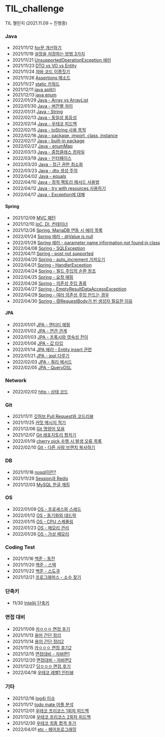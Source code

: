 # TIL_challenge
TIL 챌린지 (2021.11.09 ~ 진행중)

### Java
- 2021/11/12 [for문 개선하기](https://github.com/yeon-06/TIL_challenge/blob/main/2021_11/211112_for%EB%AC%B8_%EA%B0%9C%EC%84%A0%ED%95%98%EA%B8%B0.md)  
- 2021/11/19 [설정을 저장하는 방법 3가지](https://github.com/yeon-06/TIL_challenge/blob/main/2021_11/211119_how_to_save_setting.md)
- 2021/11/21 [UnsupportedOperationException 에러](https://github.com/yeon-06/TIL_challenge/blob/main/2021_11/211121_UnsupportedOperationException.md)
- 2021/11/23 [DTO vs VO vs Entity](https://github.com/yeon-06/TIL_challenge/blob/main/2021_11/211123_DTO_VO_Entity.md)
- 2021/11/24 [자바 코드 이름짓기](https://github.com/yeon-06/TIL_challenge/blob/main/2021_11/211124_Naming_Code.md)
- 2021/11/26 [Assertions 메소드](https://github.com/yeon-06/TIL_challenge/blob/main/2021_11/211126_Assertions.md)
- 2021/11/27 [static 키워드](https://github.com/yeon-06/TIL_challenge/blob/main/2021_11/211127_static.md)
- 2021/12/11 [java split()](https://github.com/yeon-06/TIL_challenge/blob/main/2021_12/java_split.md)
- 2021/12/13 [java enum](https://github.com/yeon-06/TIL_challenge/blob/main/2021_12/java_enum.md)
- 2022/01/29 [Java - Array vs ArrayList](https://github.com/yeon-06/TIL_challenge/blob/main/2022_01/Java_Array_ArrayList.md)
- 2022/01/30 [Java - 버전별 차이](https://github.com/yeon-06/TIL_challenge/blob/main/2022_01/Java_version.md)
- 2022/01/31 [Java - String](https://github.com/yeon-06/TIL_challenge/blob/main/2022_01/Java_String.md)
- 2022/02/13 [Java - 동일성 동등성](./2022_02/java_동등성_동일성.md)
- 2022/02/14 [Java - 우테코 피드백](./2022_02/wooteco_code_review1.md)
- 2022/02/15 [Java - toString 사용 목적](./2022_02/Java_toString.md)
- 2022/02/16 [Java - package, import, class, instance](./2022_02/Java_package_import_class_instance.md)
- 2022/02/17 [Java - built-in package](./2022_02/Java_built_in_package.md)
- 2022/02/27 [Java - enumMap](./2022_02/Java_EnumMap.md)
- 2022/03/13 [Java - 중첩클래스 컴파일](./2022_03/Java_중첩클래스_컴파일.md)
- 2022/03/19 [Java - 인터페이스](./2022_03/Java_인터페이스.md)
- 2022/03/20 [Java - 접근 권한 최소화](./2022_03/Java_접근권한_최소화.md)
- 2022/03/23 [Java - dto 생성 주의](./2022_03/Java_dto_domain.md)
- 2022/04/02 [Java - equals](./2022_04/equals.md)
- 2022/04/10 [Java - 정적 팩토리 메서드 사용법](./2022_04/why_use_static_factory_method.md)
- 2022/04/12 [Java - try with resources 사용하기](./2022_04/try_with_resources.md)
- 2022/04/17 [Java - Exception에 대해](./2022_04/exception.md)

#### Spring
- 2021/12/09 [MVC 패턴](https://github.com/yeon-06/TIL_challenge/blob/main/2021_12/mvc_pattern.md)
- 2021/12/10 [IoC, DI, 컨테이너](https://github.com/yeon-06/TIL_challenge/blob/main/2021_12/IoC_DI_Container.md)
- 2021/12/26 [Spring, MariaDB 연동 시 에러 목록](https://github.com/yeon-06/TIL_challenge/blob/main/2021_12/spring_connect_with_mariadb.md)
- 2022/01/24 [Spring 에러 - @Value is null](https://github.com/yeon-06/TIL_challenge/blob/main/2022_01/Spring_Value_annotaion.md)
- 2022/01/28 [Spring 에러 - parameter name information not found in class](https://github.com/yeon-06/TIL_challenge/blob/main/2022_01/Spring_Error_parameter.md)
- 2022/04/08 [Spring - SQLException](./2022_04/SQLException.md)
- 2022/04/11 [Spring - post not supported](./2022_04/post_not_supported.md)
- 2022/04/20 [Spring - auto_increment 가져오기](./2022_04/JdbcTemplate_auto_increment.md)
- 2022/04/21 [Spring - HandlerException](./2022_04/Spring_HandlerException.md)
- 2022/04/24 [Spring - 필드 주입의 순환 참조](./2022_04/Spring_cycle.md)
- 2022/04/25 [Spring - 요청 매핑](./2022_04/Spring_요청매핑.md)
- 2022/04/26 [Spring - 의존성 주입 종류](./2022_04/Spring_Injection.md)
- 2022/04/27 [Spring - EmptyResultDataAccessException](./2022_04/Spring_queryForObject.md)
- 2022/04/29 [Spring - 여러 의존성 주입 만드는 경우](./2022_04/Spring_Injection2.md)
- 2022/04/30 [Spring - @RequestBody가 빈 생성자 필요한 이유](./2022_04/Spring_RequestParam.md)

#### JPA
- 2022/01/01 [JPA - 엔티티 매핑](https://github.com/yeon-06/TIL_challenge/blob/main/2022_01/JPA_Entity_Mapping.md)
- 2022/01/02 [JPA - 연관 관계](https://github.com/yeon-06/TIL_challenge/blob/main/2022_01/JPA_relationship.md)
- 2022/01/03 [JPA - 프록시와 영속성 전이](https://github.com/yeon-06/TIL_challenge/blob/main/2022_01/JPA_proxy_cascade.md)
- 2022/01/06 [JPA - 값 타입](https://github.com/yeon-06/TIL_challenge/blob/main/2022_01/JPA_data_type.md)
- 2022/01/14 [JPA 에러 - Entity insert 관련](https://github.com/yeon-06/TIL_challenge/blob/main/2022_01/JPA_pk_error.md)
- 2022/01/21 [JPA - jpql 다루기](https://github.com/yeon-06/TIL_challenge/blob/main/2022_01/JPA_jpql.md)
- 2022/02/03 [JPA - 쿼리 메서드](./2022_02/JPA_query_method.md)
- 2022/02/05 [JPA - QueryDSL](./2022_02/JPA_QueryDSL.md)

### Network
- 2022/02/02 [http - 상태 코드](https://github.com/yeon-06/TIL_challenge/blob/main/2022_02/http_status.md)

### Git
- 2021/11/11 [깃허브 Pull Request와 코드리뷰](https://github.com/yeon-06/TIL_challenge/blob/main/2021_11/211111_GitHub%EC%99%80_%EC%BD%94%EB%93%9C%EB%A6%AC%EB%B7%B0.md)  
- 2021/11/25 [커밋 메시지 적기](https://github.com/yeon-06/TIL_challenge/blob/main/2021_11/211125_commit_message.md)
- 2021/12/06 [Git 명령어 모음](https://github.com/yeon-06/TIL_challenge/blob/main/2021_12/git_command.md)
- 2021/12/07 [Git 레포지토리 합치기](https://github.com/yeon-06/TIL_challenge/blob/main/2021_12/git_subtree.md)
- 2022/01/19 [cherry pick 수행 시 발생 오류 목록](https://github.com/yeon-06/TIL_challenge/blob/main/2022_01/Git_cherry_pick.md)
- 2022/02/10 [Git - 다른 사람 브랜치 복사하기](./2022_02/Git_copy_branch.md)

### DB
- 2021/11/18 [nosql이란?](https://github.com/yeon-06/TIL_challenge/blob/main/2021_11/211118_what_is_nosql.md)
- 2021/11/29 [Session과 Redis](https://github.com/yeon-06/TIL_challenge/blob/main/2021_11/211129_Session_Redis.md)
- 2021/12/03 [MySQL 한글 깨짐](https://github.com/yeon-06/TIL_challenge/blob/main/2021_12/mysql_utf8.md)

### OS
- 2022/01/09 [OS - 프로세스와 스레드](https://github.com/yeon-06/TIL_challenge/blob/main/2022_01/OS_thread_process.md)
- 2022/01/12 [OS - 동기화와 데드락](https://github.com/yeon-06/TIL_challenge/blob/main/2022_01/OS_synchronize_deadlock.md)
- 2022/01/15 [OS - CPU 스케줄링](https://github.com/yeon-06/TIL_challenge/blob/main/2022_01/OS_cpu_scheduling.md)
- 2022/01/23 [OS - 메모리 관리](https://github.com/yeon-06/TIL_challenge/blob/main/2022_01/OS_memory.md)
- 2022/01/26 [OS - 가상 메모리](https://github.com/yeon-06/TIL_challenge/blob/main/2022_01/OS_Virtual_memory.md)

### Coding Test
- 2021/11/16 [백준 - 동전](https://github.com/yeon-06/TIL_challenge/blob/main/2021_11/211116_%EB%B0%B1%EC%A4%80_%EB%8F%99%EC%A0%840.md)
- 2021/11/20 [백준 - 스택](https://github.com/yeon-06/TIL_challenge/blob/main/2021_11/211120_backjun_10828.md)
- 2021/11/22 [백준 - 스도쿠](https://github.com/yeon-06/TIL_challenge/blob/main/2021_11/211122_backjun_2580.md)
- 2021/12/21 [프로그래머스 - 소수 찾기](https://github.com/yeon-06/TIL_challenge/blob/main/2021_12/programmers_find_prim_number.md)

### 단축키
- 11/30 [Intellij 단축키](https://github.com/yeon-06/TIL_challenge/blob/main/2021_11/211130_intelliJ_shortCut.md)

### 면접 대비
- 2021/11/09 [카ㅇㅇㅇ 면접 후기](https://github.com/yeon-06/TIL_challenge/blob/main/2021_11/211109_%EC%B2%AB_%EC%98%A8%EB%9D%BC%EC%9D%B8%EB%A9%B4%EC%A0%91_%ED%9B%84%EA%B8%B0.md)
- 2021/11/13 [용어 간단 정리](https://github.com/yeon-06/TIL_challenge/blob/main/2021_11/211113_%EB%A9%B4%EC%A0%91%EB%8C%80%EB%B9%84_%EA%B0%84%EB%8B%A8%EC%A0%95%EB%A6%AC.md)  
- 2021/11/14 [용어 간단 정리2](https://github.com/yeon-06/TIL_challenge/blob/main/2021_11/211114_%EB%A9%B4%EC%A0%91%EB%8C%80%EB%B9%84_%EA%B0%84%EB%8B%A8%EC%A0%95%EB%A6%AC2.md)
- 2021/11/15 [카ㅇㅇㅇ 면접 후기2](https://github.com/yeon-06/TIL_challenge/blob/main/2021_11/211115_%EB%A9%B4%EC%A0%91_%ED%9B%84%EA%B8%B02.md)
- 2021/12/15 [면접대비 - 자바편1](https://github.com/yeon-06/TIL_challenge/blob/main/2021_12/java_interview1.md)
- 2021/12/20 [면접대비 - 자바편2](https://github.com/yeon-06/TIL_challenge/blob/main/2021_12/java_interview2.md)
- 2021/12/27 [당ㅇㅇㅇ 면접 후기](https://github.com/yeon-06/TIL_challenge/blob/main/2021_12/carrot_interview.md)
- 2022/04/18 [우테코 레벨1 인터뷰](./2022_04/우테코_레벨1.md)

### 기타
- 2021/12/16 [log4j 이슈](https://github.com/yeon-06/TIL_challenge/blob/main/2021_12/log4j_issue.md)
- 2021/11/17 [todo mate 어플 분석](https://github.com/yeon-06/TIL_challenge/blob/main/2021_11/211117_todo_project.md)
- 2021/12/01 [우테코 프리코스 1회차 피드백](https://github.com/yeon-06/TIL_challenge/blob/main/2021_12/wooteco_precourse1_feedback.md)
- 2021/12/08 [우테코 프리코스 2회차 피드백](https://github.com/yeon-06/TIL_challenge/blob/main/2021_12/wooteco_precourse2_feedback.md)
- 2021/12/30 [우테코 최종 합격 후기](https://github.com/yeon-06/TIL_challenge/blob/main/2021_12/wooteco_precourse_final.md)
- 2022/04/01 [etc - 페어프로그래밍](./2022_03/etc_페어프로그래밍.md)
